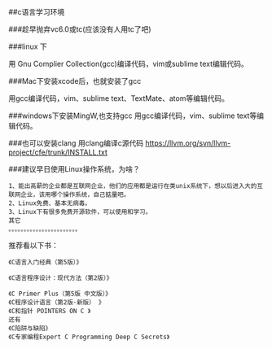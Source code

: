 ##c语言学习环境

###趁早抛弃vc6.0或tc(应该没有人用tc了吧)

###linux 下


用 Gnu Complier Collection(gcc)编译代码，vim或sublime text编辑代码。

###Mac下安装xcode后，也就安装了gcc


用gcc编译代码，vim、sublime text、TextMate、atom等编辑代码。

###windows下安装MingW,也支持gcc
用gcc编译代码，vim、sublime text等编辑代码。

###也可以安装clang 用clang编译c源代码
https://llvm.org/svn/llvm-project/cfe/trunk/INSTALL.txt

###建议早日使用Linux操作系统，为啥？


	1、能出高薪的企业都是互联网企业，他们的应用都是运行在类unix系统下，想以后进入大的互联网企业，该用哪个操作系统，自己掂量吧。
	2、Linux免费、基本无病毒。
	3、Linux下有很多免费开源软件，可以使用和学习。
	其它
	。。。。。。。。。。。。。。。。。。。。。。。
	
推荐看以下书：

	《C语言入门经典（第5版）》

	《C语言程序设计：现代方法（第2版）》

	《C Primer Plus（第5版 中文版）》
	《C程序设计语言（第2版·新版） 》
	《C和指针 POINTERS ON C 》
	还有
	《C陷阱与缺陷》
	《C专家编程Expert C Programming Deep C Secrets》